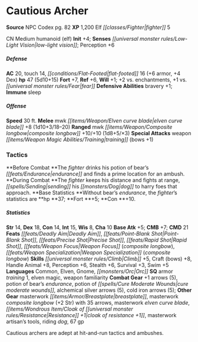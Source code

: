 ﻿---
cssclass: [monsters]
title1: Cautious Archer
title2: Cautious Archer
CR: 4
sources:
- name: NPC Codex
  page: 82
  link: http://paizo.com/products/btpy8v3a?Pathfinder-Roleplaying-Game-NPC-Codex
XP: 1200
race: Elf
classes:
- fighter 5
alignment: CN
size: Medium
type: humanoid
subtypes:
- elf
initiative:
  bonus: 4
senses:
  low-light vision: true
AC:
  AC: 20
  touch: 14
  flat_footed: 16
  components:
    armor: 6
    dex: 4
HP:
  HP: 47
  long: 5d10+15
saves:
  fort: 7
  ref: 6
  will: 1
  other: +2 vs. enchantments, +1 vs. fear
defensive_abilities:
- bravery +1
immunities:
- sleep
speeds:
  base: 30
attacks:
  melee:
  - - text: mwk elven curve blade +8 (1d10+3/18-20)
      entries:
      - - damage: 1d10+3
          crit_range: 18-20
      attack: mwk elven curve blade
      bonus:
      - 8
  ranged:
  - - text: mwk composite longbow +10/+10 (1d8+5/×3)
      entries:
      - - damage: 1d8+5
          crit_multiplier: 3
      attack: mwk composite longbow
      bonus:
      - 10
      - 10
  special:
  - weapon training (bows +1)
tactics:
  Before Combat: The fighter drinks his potion of bear's endurance and finds a prime
    location for an ambush.
  During Combat: The fighter keeps his distance and fights at range, sending his dog
    to harry foes that approach.
  Base Statistics: Without bear's endurance, the fighter's statistics are hp 37; Fort
    +5; Con +10.
ability_scores:
  STR: 14
  DEX: 18
  CON: 14
  INT: 15
  WIS: 8
  CHA: 10
BAB: 5
CMB: 7
CMD: 21
feats:
- name: Deadly Aim
- name: Point-Blank Shot
- name: Precise Shot
- name: Rapid Shot
- name: Weapon Focus (composite longbow)
- name: Weapon Specialization (composite longbow)
skills:
  Climb: 5
  Craft (bows): 8
  Handle Animal: 8
  Perception: 6
  Stealth: 6
  Survival: 3
  Swim: 5
languages:
- Common
- Elven
- Gnome
- Orc
special_qualities:
- armor training 1
- elven magic
- weapon familiarity
gear:
  combat:
  - +1 arrows (5)
  - potion of bear's endurance
  - potion of cure moderate wounds
  - alchemical silver arrows (5)
  - cold iron arrows (5)
  other:
  - masterwork breastplate
  - masterwork composite longbow (+2 Str) with 35 arrows
  - masterwork elven curve blade
  - cloak of resistance +1
  - masterwork artisan's tools
  - riding dog
  - 67 gp
desc_long: Cautious archers are adept at hit-and-run tactics and ambushes.

---

# Cautious Archer

**Source** NPC Codex pg. 82
**XP** 1,200
Elf _[[classes/Fighter|fighter]]_ 5

CN Medium humanoid (elf)
**Init** +4; **Senses** _[[universal monster rules/Low-Light Vision|low-light vision]]_; Perception +6

##### Defense

**AC** 20, touch 14, _[[conditions/Flat-Footed|flat-footed]]_ 16 (+6 armor, +4 Dex)
**hp** 47 (5d10+15)
**Fort** +7, **Ref** +6, **Will** +1; +2 vs. enchantments, +1 vs. _[[universal monster rules/Fear|fear]]_
**Defensive Abilities** bravery +1; **Immune** sleep

##### Offense
**Speed** 30 ft.
**Melee** mwk _[[items/Weapon/Elven curve blade|elven curve blade]]_ +8 (1d10+3/18–20)
**Ranged** mwk _[[items/Weapon/Composite longbow|composite longbow]]_ +10/+10 (1d8+5/×3)
**Special Attacks** weapon _[[items/Weapon Magic Abilities/Training|training]]_ (bows +1)

### Tactics

**Before Combat **The _fighter_ drinks his potion of bear’s _[[feats/Endurance|endurance]]_ and finds a prime location for an ambush.
**During Combat **The _fighter_ keeps his distance and fights at range, _[[spells/Sending|sending]]_ his _[[monsters/Dog|dog]]_ to harry foes that approach.
**Base Statistics **Without bear’s _endurance_, the _fighter_’s statistics are **hp **37; **Fort **+5; **Con **+10.

##### Statistics
**Str** 14, **Dex** 18, **Con** 14, **Int** 15, **Wis** 8, **Cha** 10
**Base Atk** +5; **CMB** +7; **CMD** 21
**Feats** _[[feats/Deadly Aim|Deadly Aim]]_, _[[feats/Point-Blank Shot|Point-Blank Shot]]_, _[[feats/Precise Shot|Precise Shot]]_, _[[feats/Rapid Shot|Rapid Shot]]_, _[[feats/Weapon Focus|Weapon Focus]]_ (_composite longbow_), _[[feats/Weapon Specialization|Weapon Specialization]]_ (_composite longbow_)
**Skills** _[[universal monster rules/Climb|Climb]]_ +5, Craft (bows) +8, Handle Animal +8, Perception +6, Stealth +6, Survival +3, Swim +5
**Languages** Common, Elven, Gnome, _[[monsters/Orc|Orc]]_
**SQ** armor _training_ 1, elven magic, weapon familiarity
**Combat Gear** +1 arrows (5), potion of bear’s _endurance_, potion of _[[spells/Cure Moderate Wounds|cure moderate wounds]]_, alchemical silver arrows (5), cold iron arrows (5); **Other Gear** masterwork _[[items/Armor/Breastplate|breastplate]]_, masterwork _composite longbow_ (+2 Str) with 35 arrows, masterwork _elven curve blade_, _[[items/Wondrous Item/Cloak of _[[universal monster rules/Resistance|Resistance]]_ +1|cloak of _resistance_ +1]]_, masterwork artisan’s tools, riding _dog_, 67 gp

Cautious archers are adept at hit-and-run tactics and ambushes.